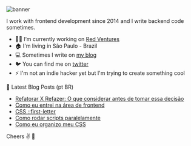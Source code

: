 <!--
**evelew/evelew** is a ✨ _special_ ✨ repository because its `README.md` (this file) appears on your GitHub profile.

Here are some ideas to get you started:

- 🔭 I’m currently working on ...
- 🌱 I’m currently learning ...
- 👯 I’m looking to collaborate on ...
- 🤔 I’m looking for help with ...
- 💬 Ask me about ...
- 📫 How to reach me: ...
- 😄 Pronouns: ...
- ⚡ Fun fact: ...
-->

![banner](https://user-images.githubusercontent.com/17098111/122304454-a49f6000-cedb-11eb-891a-b03e6f72e8ba.png)

I work with frontend development since 2014 and I write backend code sometimes.

- 👩‍🏭 I’m currently working on [Red Ventures](https://www.redventures.com/)
- 🏠 I'm living in São Paulo - Brazil
- 💻 Sometimes I write on [my blog](https://evellynlima.com.br/)
- 🐦 You can find me on [twitter](https://twitter.com/eveleww)
- ⚡ I'm not an indie hacker yet but I'm trying to create something cool

📕 Latest Blog Posts (pt BR)

<!-- BLOG:START -->
- [Refatorar X Refazer: O que considerar antes de tomar essa decisão](https://evellynlima.com.br/refatorar-x-refazer/)
- [Como eu entrei na área de frontend](https://evellynlima.com.br/como-eu-entrei-na-area-de-frontend/)
- [CSS ::first-letter](https://evellynlima.com.br/primeira-letra-em-maiusculo-com-css/)
- [Como rodar scripts paralelamente](https://evellynlima.com.br/como-rodar-scripts-paralelamente/)
- [Como eu organizo meu CSS](https://evellynlima.com.br/como-eu-organizo-meu-css/)
<!-- BLOG:END -->

Cheers :v: :beers:
